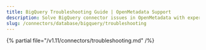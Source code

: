 ```yaml
---
title: BigQuery Troubleshooting Guide | OpenMetadata Support
description: Solve BigQuery connector issues in OpenMetadata with expert troubleshooting guides. Fix connection errors, authentication problems, and data ingestion failures fast.
slug: /connectors/database/bigquery/troubleshooting
---
```


{% partial file="/v1.11/connectors/troubleshooting.md" /%}
